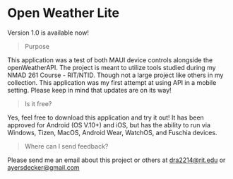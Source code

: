 # Open Weather Lite
Version 1.0 is available now!

> Purpose

This application was a test of both MAUI device controls alongside the openWeatherAPI. The project is meant to utilize tools studied during my NMAD 261 Course - RIT/NTID. Though not a large project like others in my collection. This application was my first attempt at using API in a mobile setting. Please keep in mind that updates are on its way! 

> Is it free?

Yes, feel free to download this application and try it out! It has been approved for Android (OS V.10+) and iOS, but has the ability to run via Windows, Tizen, MacOS, Android Wear, WatchOS, and Fuschia devices.

> Where can I send feedback?

Please send me an email about this project or others at dra2214@rit.edu or ayersdecker@gmail.com
